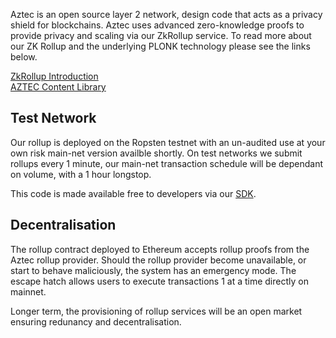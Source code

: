 Aztec is an open source layer 2 network, design code that acts as a privacy shield for blockchains. Aztec uses advanced zero-knowledge proofs to provide privacy and scaling via our ZkRollup service. To read more about our ZK Rollup and the underlying PLONK technology please see the links below.

[ZkRollup Introduction](https://medium.com/aztecprotocol)  
[AZTEC Content Library](https://aztecprotocol.com/reseearch)

## Test Network

Our rollup is deployed on the Ropsten testnet with an un-audited use at your own risk main-net version availble shortly. On test networks we submit rollups every 1 minute, our main-net transaction schedule will be dependant on volume, with a 1 hour longstop.

This code is made available free to developers via our [SDK](#/SDK).

## Decentralisation

The rollup contract deployed to Ethereum accepts rollup proofs from the Aztec rollup provider. Should the rollup provider become unavailable, or start to behave maliciously, the system has an emergency mode. The escape hatch allows users to execute transactions 1 at a time directly on mainnet.

Longer term, the provisioning of rollup services will be an open market ensuring redunancy and decentralisation.
